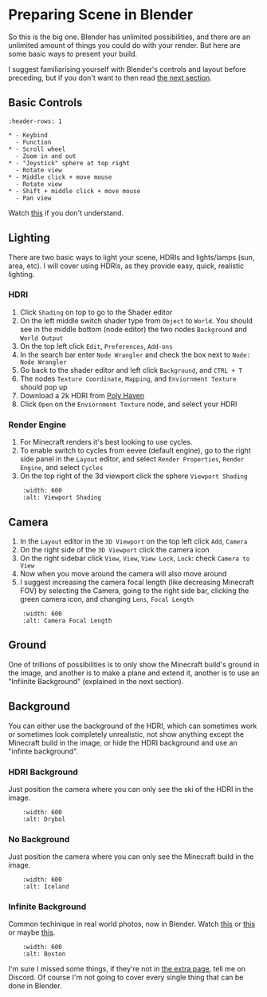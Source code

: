 <!---
title: Preparing Scene in Blender
path: /buildtheearth/rendering/blender
version: 1.0.0
authors:
    - @VapoR
--->

# Preparing Scene in Blender

So this is the big one. Blender has unlimited possibilities, and there are an unlimited amount of things you could do with your render. But here are some basic ways to present your build.  

I suggest familiarising yourself with Blender's controls and layout before preceding, but if you don't want to then read [the next section](#basic-controls).

## Basic Controls

```{list-table}
:header-rows: 1

* - Keybind
  - Function
* - Scroll wheel
  - Zoom in and out
* - "Joystick" sphere at top right
  - Rotate view
* - Middle click + move mouse
  - Rotate view
* - Shift + middle click + move mouse
  - Pan view
```

Watch [this](https://www.youtube.com/watch?v=K6Sm7DAPTGE) if you don't understand.

## Lighting

There are two basic ways to light your scene, HDRIs and lights/lamps (sun, area, etc). I will cover using HDRIs, as they provide easy, quick, realistic lighting.

### HDRI

1. Click `Shading` on top to go to the Shader editor
2. On the left middle switch shader type from `Object` to `World`. You should see in the middle bottom (node editor) the two nodes `Background` and `World Output`
3. On the top left click `Edit`, `Preferences`, `Add-ons`
4. In the search bar enter `Node Wrangler` and check the box next to `Node: Node Wrangler`
5. Go back to the shader editor and left click `Background`, and `CTRL + T`
6. The nodes `Texture Coordinate`, `Mapping`, and `Enviornment Texture` should pop up
7. Download a 2k HDRI from [Poly Haven](https://polyhaven.com/hdris)
8. Click `Open` on the `Enviornment Texture` node, and select your HDRI

### Render Engine

1. For Minecraft renders it's best looking to use cycles.
2. To enable switch to cycles from eevee (default engine), go to the right side panel in the `Layout` editor, and select `Render Properties`, `Render Engine`, and select `Cycles`
3. On the top right of the 3d viewport click the sphere `Viewport Shading`

```{image} ../../../../images/viewport_shading.png
    :width: 600
    :alt: Viewport Shading
```

## Camera

1. In the `Layout` editor in the `3D Viewport` on the top left click `Add`, `Camera`
2. On the right side of the `3D Viewport` click the camera icon
3. On the right sidebar click `View`, `View`, `View Lock`, `Lock`: check `Camera to View`
4. Now when you move around the camera will also move around
5. I suggest increasing the camera focal length (like decreasing Minecraft FOV) by selecting the Camera, going to the right side bar, clicking the green camera icon, and changing `Lens`, `Focal Length`

```{image} ../../../../images/camera_focal_length.png
    :width: 600
    :alt: Camera Focal Length
```

## Ground

One of trillions of possibilities is to only show the Minecraft build's ground in the image, and another is to make a plane and extend it, another is to use an "Infiinite Background" (explained in the next section).
## Background

You can either use the background of the HDRI, which can sometimes work or sometimes look completely unrealistic, not show anything except the Minecraft build in the image, or hide the HDRI background and use an "infinte background".

### HDRI Background

Just position the camera where you can only see the ski of the HDRI in the image.

```{image} ../../../../images/drybol.png
    :width: 600
    :alt: Drybol
```

### No Background

Just position the camera where you can only see the Minecraft build in the image.

```{image} ../../../../images/kirk_iceland.png
    :width: 600
    :alt: Iceland
```

### Infinite Background

Common techinique in real world photos, now in Blender. Watch [this](https://www.youtube.com/watch?v=1kULKsUEctw) or [this](https://www.youtube.com/watch?v=5UCc3Z_-ibs) or maybe [this](https://www.youtube.com/watch?v=8FUzeMY6b18).

```{image} ../../../../images/boston.png
    :width: 600
    :alt: Boston
```

I'm sure I missed some things, if they're not in [the extra page](extra), tell me on Discord. Of course I'm not going to cover every single thing that can be done in Blender.